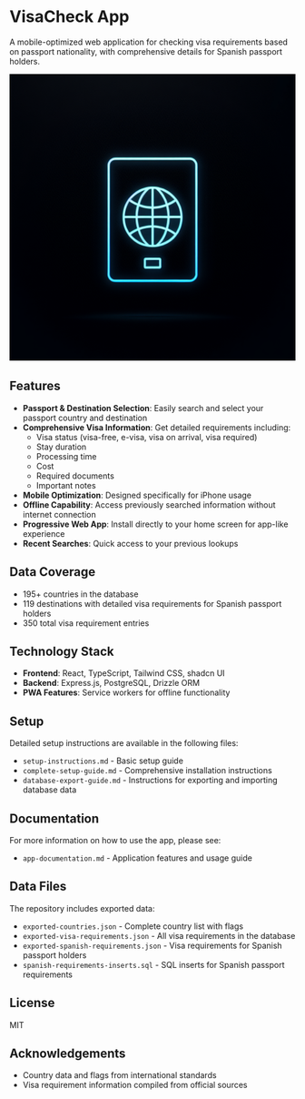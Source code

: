 # VisaCheck App

A mobile-optimized web application for checking visa requirements based on passport nationality, with comprehensive details for Spanish passport holders.

![VisaCheck App](generated-icon.png)

## Features

- **Passport & Destination Selection**: Easily search and select your passport country and destination
- **Comprehensive Visa Information**: Get detailed requirements including:
  - Visa status (visa-free, e-visa, visa on arrival, visa required)
  - Stay duration
  - Processing time
  - Cost
  - Required documents
  - Important notes
- **Mobile Optimization**: Designed specifically for iPhone usage
- **Offline Capability**: Access previously searched information without internet connection
- **Progressive Web App**: Install directly to your home screen for app-like experience
- **Recent Searches**: Quick access to your previous lookups

## Data Coverage

- 195+ countries in the database
- 119 destinations with detailed visa requirements for Spanish passport holders
- 350 total visa requirement entries

## Technology Stack

- **Frontend**: React, TypeScript, Tailwind CSS, shadcn UI
- **Backend**: Express.js, PostgreSQL, Drizzle ORM
- **PWA Features**: Service workers for offline functionality

## Setup

Detailed setup instructions are available in the following files:
- `setup-instructions.md` - Basic setup guide
- `complete-setup-guide.md` - Comprehensive installation instructions
- `database-export-guide.md` - Instructions for exporting and importing database data

## Documentation

For more information on how to use the app, please see:
- `app-documentation.md` - Application features and usage guide

## Data Files

The repository includes exported data:
- `exported-countries.json` - Complete country list with flags
- `exported-visa-requirements.json` - All visa requirements in the database
- `exported-spanish-requirements.json` - Visa requirements for Spanish passport holders
- `spanish-requirements-inserts.sql` - SQL inserts for Spanish passport requirements

## License

MIT

## Acknowledgements

- Country data and flags from international standards
- Visa requirement information compiled from official sources